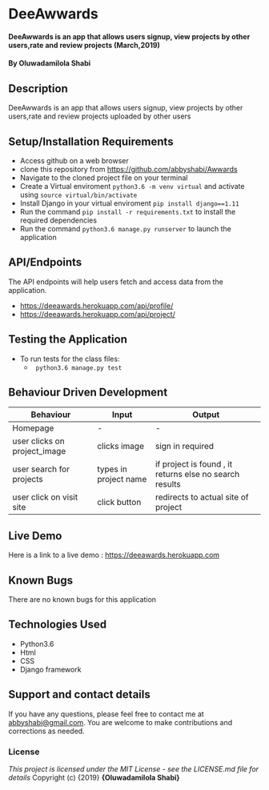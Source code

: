 # DeeAwwards
#### DeeAwwards is an app that allows users signup, view projects by other users,rate and review projects (March,2019)
#### By **Oluwadamilola Shabi**
## Description
DeeAwwards is an app that allows users signup, view projects by other users,rate and review projects uploaded by other users
## Setup/Installation Requirements
* Access github on a web browser
* clone this repository  from https://github.com/abbyshabi/Awwards
* Navigate to the cloned project file on your terminal
* Create a Virtual enviroment `python3.6 -m venv virtual` and activate using `source virtual/bin/activate`
* Install Django in your virtual enviroment `pip install django==1.11`
* Run the command `pip install -r requirements.txt` to install the required dependencies
* Run the command `python3.6 manage.py runserver` to launch the application
## API/Endpoints
The API endpoints will help users fetch and access data from the application.
* https://deeawards.herokuapp.com/api/profile/
* https://deeawards.herokuapp.com/api/project/
## Testing the Application
* To run tests for the class files:
  * ` python3.6 manage.py test`
## Behaviour Driven Development
|Behaviour| Input | Output|
|---------|-------|-------|
|Homepage| - | -
|user clicks on  project_image| clicks image  | sign in required
|user search for projects  | types in project name | if project is found , it returns else no search results
|user click on visit site| click button| redirects to actual site of project


## Live Demo
 Here is a link to a live demo : https://deeawards.herokuapp.com
## Known Bugs
There are no known bugs for this application
## Technologies Used
* Python3.6
* Html
* CSS
* Django framework

## Support and contact details
If you have any questions, please feel free to contact me at abbyshabi@gmail.com. You are welcome to make contributions and corrections as needed.
### License
*This project is licensed under the MIT License - see the LICENSE.md file for details*
Copyright (c) {2019} **{Oluwadamilola Shabi}**
